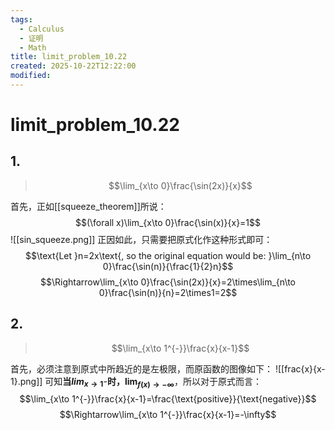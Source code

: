 ```yaml
---
tags:
  - Calculus
  - 证明
  - Math
title: limit_problem_10.22
created: 2025-10-22T12:22:00
modified:
---
```

# limit_problem_10.22
## 1.
>$$\lim_{x\to 0}\frac{\sin(2x)}{x}$$

首先，正如[[squeeze_theorem]]所说：
$$(\forall x)\lim_{x\to 0}\frac{\sin(x)}{x}=1$$
![[sin_squeeze.png]]
正因如此，只需要把原式化作这种形式即可：
$$\text{Let }n=2x\text{, so the original equation would be: }\lim_{n\to 0}\frac{\sin(n)}{\frac{1}{2}n}$$
$$\Rightarrow\lim_{x\to 0}\frac{\sin(2x)}{x}=2\times\lim_{n\to 0}\frac{\sin(n)}{n}=2\times1=2$$

## 2.
>$$\lim_{x\to 1^{-}}\frac{x}{x-1}$$

首先，必须注意到原式中所趋近的是左极限，而原函数的图像如下：
![[frac{x}{x-1}.png]]
可知**当$lim_{x\to 1^{-}}$时，$\lim_{f(x)\to -\infty}$**，所以对于原式而言：
$$\lim_{x\to 1^{-}}\frac{x}{x-1}=\frac{\text{positive}}{\text{negative}}$$
$$\Rightarrow\lim_{x\to 1^{-}}\frac{x}{x-1}=-\infty$$
